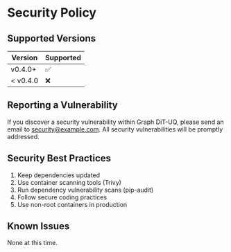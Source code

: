 # Security Policy

## Supported Versions

| Version | Supported          |
| ------- | ------------------ |
| v0.4.0+ | :white_check_mark: |
| < v0.4.0 | :x:                |

## Reporting a Vulnerability

If you discover a security vulnerability within Graph DiT-UQ, please send an email to security@example.com. All security vulnerabilities will be promptly addressed.

## Security Best Practices

1. Keep dependencies updated
2. Use container scanning tools (Trivy)
3. Run dependency vulnerability scans (pip-audit)
4. Follow secure coding practices
5. Use non-root containers in production

## Known Issues

None at this time.
